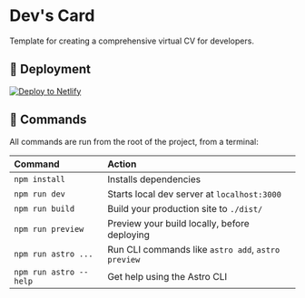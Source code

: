 # Dev's Card

Template for creating a comprehensive virtual CV for developers.


## 🚀 Deployment

[![Deploy to Netlify](https://www.netlify.com/img/deploy/button.svg)](https://app.netlify.com/start/deploy?repository=https://github.com/KonradSzwarc/devscard#NODE_VERSION=16)

## 🧞 Commands

All commands are run from the root of the project, from a terminal:

| Command                | Action                                             |
| :--------------------- | :------------------------------------------------- |
| `npm install`          | Installs dependencies                              |
| `npm run dev`          | Starts local dev server at `localhost:3000`        |
| `npm run build`        | Build your production site to `./dist/`            |
| `npm run preview`      | Preview your build locally, before deploying       |
| `npm run astro ...`    | Run CLI commands like `astro add`, `astro preview` |
| `npm run astro --help` | Get help using the Astro CLI                       |

